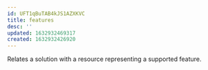 ```yaml
---
id: UFT1qBuTAB4kJS1AZXKVC
title: features
desc: ''
updated: 1632932469317
created: 1632932426920
---
```

Relates a solution with a resource representing a supported feature.

